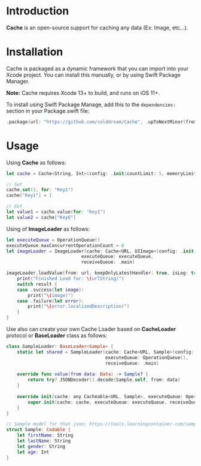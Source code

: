 
# Introduction

**Cache** is an open-source support for caching any data (Ex: Image, etc...).


# Installation

Cache is packaged as a dynamic framework that you can import into your Xcode project. You can install this manually, or by using Swift Package Manager.

**Note:** Cache requires Xcode 13+ to build, and runs on iOS 11+.

To install using Swift Package Manage, add this to the `dependencies:` section in your Package.swift file:

```swift
.package(url: "https://github.com/colddream/Cache", .upToNextMinor(from: "1.0.0")),
```


# Usage

Using **Cache** as follows:
```swift
let cache = Cache<String, Int>(config: .init(countLimit: 5, memoryLimit: 5 * 1024 * 1024))

// Set
cache.set(1, for: "Key1")
cache["Key1"] = 1

// Get
let value1 = cache.value(for: "Key1")
let value2 = cache["Key6"]
```

Using of **ImageLoader** as follows:

```swift
let executeQueue = OperationQueue()
executeQueue.maxConcurrentOperationCount = 6
let imageLoader = ImageLoader(cache: Cache<URL, UIImage>(config: .init(countLimit: 50, memoryLimit: 50 * 1024 * 1024)),
                            executeQueue: executeQueue,
                            receiveQueue: .main)
```

```swift
imageLoader.loadValue(from: url, keepOnlyLatestHandler: true, isLog: true) { result in
    print("Finished Load for: \(urlString)")
    switch result {
    case .success(let image):
        print("\(image)")
    case .failure(let error):
        print("\(error.localizedDescription)")
    }
}
```

Use also can create your own Cache Loader based on **CacheLoader** protocol or **BaseLoader** class as follows:
```swift
class SampleLoader: BaseLoader<Sample> {
    static let shared = SampleLoader(cache: Cache<URL, Sample>(config: .init(countLimit: 100, memoryLimit: 50 * 1024 * 1024)),
                                     executeQueue: OperationQueue(),
                                     receiveQueue: .main)
    
    override func value(from data: Data) -> Sample? {
        return try? JSONDecoder().decode(Sample.self, from: data)
    }
    
    override init(cache: any Cacheable<URL, Sample>, executeQueue: OperationQueue, receiveQueue: OperationQueue = .main) {
        super.init(cache: cache, executeQueue: executeQueue, receiveQueue: receiveQueue)
    }
}

// Sample model for that json: https://tools.learningcontainer.com/sample-json.json
struct Sample: Codable {
    let firstName: String
    let lastName: String
    let gender: String
    let age: Int
}
```
